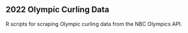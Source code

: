 ## 2022 Olympic Curling Data

R scripts for scraping Olympic curling data from the NBC Olympics API.
